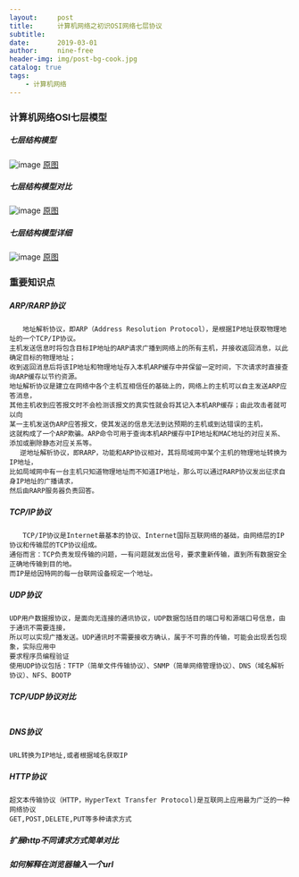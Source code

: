 ```yaml
---
layout:     post
title:      计算机网络之初识OSI网络七层协议
subtitle:   
date:       2019-03-01
author:     nine-free
header-img: img/post-bg-cook.jpg
catalog: true
tags:
    - 计算机网络
---
```

### 计算机网络OSI七层模型

##### 七层结构模型
![image](https://nine-free.github.io/img/network-ois-7-simple.png)
<a href="https://nine-free.github.io/img/network-ois-7-simple.png" target="_blank">原图</a>

##### 七层结构模型对比
![image](https://nine-free.github.io/img/network-osi-7-compare.png)
<a href="https://nine-free.github.io/img/network-osi-7-compare.png" target="_blank">原图</a>

##### 七层结构模型详细
![image](https://nine-free.github.io/img/network-osi-7.png) 
<a href="https://nine-free.github.io/img/network-osi-7.png" target="_blank">原图</a>

### 重要知识点

##### ARP/RARP协议
```
　　地址解析协议，即ARP（Address Resolution Protocol），是根据IP地址获取物理地址的一个TCP/IP协议。
主机发送信息时将包含目标IP地址的ARP请求广播到网络上的所有主机，并接收返回消息，以此确定目标的物理地址；
收到返回消息后将该IP地址和物理地址存入本机ARP缓存中并保留一定时间，下次请求时直接查询ARP缓存以节约资源。
地址解析协议是建立在网络中各个主机互相信任的基础上的，网络上的主机可以自主发送ARP应答消息，
其他主机收到应答报文时不会检测该报文的真实性就会将其记入本机ARP缓存；由此攻击者就可以向
某一主机发送伪ARP应答报文，使其发送的信息无法到达预期的主机或到达错误的主机，
这就构成了一个ARP欺骗。ARP命令可用于查询本机ARP缓存中IP地址和MAC地址的对应关系、添加或删除静态对应关系等。
　 逆地址解析协议，即RARP，功能和ARP协议相对，其将局域网中某个主机的物理地址转换为IP地址，
比如局域网中有一台主机只知道物理地址而不知道IP地址，那么可以通过RARP协议发出征求自身IP地址的广播请求，
然后由RARP服务器负责回答。
```

##### TCP/IP协议
```
　　TCP/IP协议是Internet最基本的协议、Internet国际互联网络的基础，由网络层的IP协议和传输层的TCP协议组成。
通俗而言：TCP负责发现传输的问题，一有问题就发出信号，要求重新传输，直到所有数据安全正确地传输到目的地。
而IP是给因特网的每一台联网设备规定一个地址。
```
##### UDP协议
```
UDP用户数据报协议，是面向无连接的通讯协议，UDP数据包括目的端口号和源端口号信息，由于通讯不需要连接，
所以可以实现广播发送。UDP通讯时不需要接收方确认，属于不可靠的传输，可能会出现丢包现象，实际应用中
要求程序员编程验证
使用UDP协议包括：TFTP（简单文件传输协议）、SNMP（简单网络管理协议）、DNS（域名解析协议）、NFS、BOOTP
```

##### TCP/UDP协议对比
```

```

##### DNS协议
```
URL转换为IP地址,或者根据域名获取IP
```
##### HTTP协议
```
超文本传输协议（HTTP，HyperText Transfer Protocol)是互联网上应用最为广泛的一种网络协议
GET,POST,DELETE,PUT等多种请求方式
```
##### 扩展http不同请求方式简单对比


##### 如何解释在浏览器输入一个url
```


```
